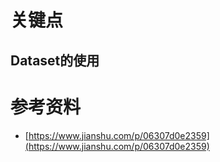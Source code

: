 
# 关键点
## Dataset<Row>的使用


# 参考资料
+ [https://www.jianshu.com/p/06307d0e2359](https://www.jianshu.com/p/06307d0e2359)